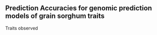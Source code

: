 ## Prediction Accuracies for genomic prediction models of grain sorghum traits

Traits observed








